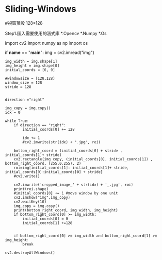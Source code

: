 # Sliding-Windows
#視窗預設 128*128

Step1.匯入需要使用的涵式庫
*.Opencv
*.Numpy
*.Os



import cv2
import numpy as np
import os

if __name__ == "__main__":
    img = cv2.imread("img")
    
    img_width = img.shape[1]
    img_height = img.shape[0]
    initial_coords = [0, 0]
    
    #windowsize = (128,128)
    window_size = 128
    stride = 128
    
    
    direction ="right"
    
    img_copy = img.copy()
    idx = 0

    while True:
        if direction == "right":
            initial_coords[0] += 128
            
            idx += 1
            #cv2.imwrite(str(idx) + ".jpg", roi)
            
        bottom_right_coord = (initial_coords[0] + stride , initial_coords[1]+ stride)
        cv2.rectangle(img_copy, (initial_coords[0], initial_coords[1]) , bottom_right_coord, (255,0,255), 2)
        roi=img[initial_coords[1]: initial_coords[1]+ stride, initial_coords[0]:initial_coords[0] + stride]
        #cv2.write()
        
        cv2.imwrite('cropped_image_' + str(idx) + '_.jpg', roi)
        print(roi.shape)
        #initial_coords[0] += 1 #move window by one unit
        cv2.imshow("img",img_copy)
        cv2.waitKey(10)
        img_copy = img.copy()
        print(bottom_right_coord, img_width, img_height)
        if bottom_right_coord[0] >= img_width:
            initial_coords[0] = 0
            initial_coords[1] +=128
            
            
        if bottom_right_coord[0] >= img_width and bottom_right_coord[1] >= img_height:
            break
            
    cv2.destroyAllWindows()
